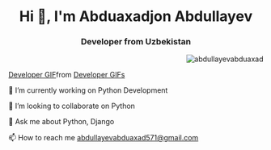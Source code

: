 <h1 align="center">Hi 👋, I'm Abduaxadjon Abdullayev</h1>
<h3 align="center">Developer from Uzbekistan</h3>
<p align="right"> <img src="https://komarev.com/ghpvc/?username=abdullayevabduaxad&label=Profile%20views&color=0e75b6&style=flat" alt="abdullayevabduaxad" /> </p>
<p align="center">
<div class="tenor-gif-embed" data-postid="23414225" data-share-method="host" data-aspect-ratio="1.20301" data-width="100%"><a href="https://tenor.com/view/developer-gif-23414225">Developer GIF</a>from <a href="https://tenor.com/search/developer-gifs">Developer GIFs</a></div> <script type="text/javascript" async src="https://tenor.com/embed.js"></script>




🔭 I’m currently working on Python Development

👯 I’m looking to collaborate on Python

💬 Ask me about Python, Django

📫 How to reach me abdullayevabduaxad571@gmail.com

<!---
abdullayevabduaxad/abdullayevabduaxad is a ✨ special ✨ repository because its `README.md` (this file) appears on your GitHub profile.
You can click the Preview link to take a look at your changes.
--->
